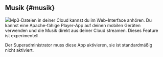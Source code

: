## **Musik** {#musik}

![](nila-oc8-friends-ersteinrichtung-Dateien/img00012.PNG)Mp3-Dateien in deiner Cloud kannst du im Web-Interface anhören. Du kannst eine Apache-fähige Player-App auf deinen mobilen Geräten verwenden und die Musik direkt aus deiner Cloud streamen. Dieses Feature ist experimentell.

Der Superadministrator muss diese App aktivieren, sie ist standardmäßig nicht aktiviert.